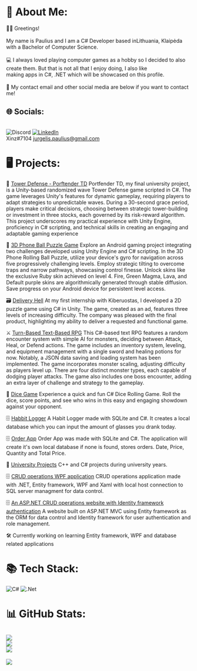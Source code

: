 # 💫 About Me:
👋🏻 Greetings!<br><br>My name is Paulius and I am a C# Developer based inLithuania, Klaipėda with a Bachelor of Computer Science.<br><br>💻 I always loved playing computer games as a hobby so I decided to also create them. But that is not all that I enjoy doing, I also like<br>making apps in C#, .NET which will be showcased on this profile.<br><br>💬 My contact email and other social media are below if you want to contact me! 


## 🌐 Socials:
<br>![Discord](https://img.shields.io/badge/Discord-%237289DA.svg?logo=discord&logoColor=white) [![LinkedIn](https://img.shields.io/badge/LinkedIn-%230077B5.svg?logo=linkedin&logoColor=white)](https://linkedin.com/in/paulius-jurgelis-5a1b3421a/) <br>
Xinz#7104
jurgelis.paulius@gmail.com
 
# 🖥️ Projects:

🏰 <a href="https://github.com/PaulJur/Tower-Defense" rel="nofollow">Tower Defense - Porftender TD</a>
Portfender TD, my final university project, is a Unity-based randomized wave Tower Defense game scripted in C#. The game leverages Unity's features for dynamic gameplay, requiring players to adapt strategies to unpredictable waves. During a 30-second grace period, players make critical decisions, choosing between strategic tower-building or investment in three stocks, each governed by its risk-reward algorithm. This project underscores my practical experience with Unity Engine, proficiency in C# scripting, and technical skills in creating an engaging and adaptable gaming experience

📱 <a href="https://github.com/PaulJur/3D-Phone-Rolling-Ball-Puzzle" rel="nofollow">3D Phone Ball Puzzle Game</a>
Explore an Android gaming project integrating two challenges developed using Unity Engine and C# scripting. In the 3D Phone Rolling Ball Puzzle, utilize your device's gyro for navigation across five progressively challenging levels. Employ strategic tilting to overcome traps and narrow pathways, showcasing control finesse. Unlock skins like the exclusive Ruby skin achieved on level 4. Fire, Green Magma, Lava, and Default purple skins are algorithmically generated through stable diffusion. Save progress on your Android device for persistent level access. 

🗃️ <a href="https://github.com/PaulJur/Delivery-Hell" rel="nofollow">Delivery Hell</a>
At my first internship with Kiberuostas, I developed a 2D puzzle game using C# in Unity. The game, created as an ad, features three levels of increasing difficulty. The company was pleased with the final product, highlighting my ability to deliver a requested and functional game.

⚔️ <a href="https://github.com/PaulJur/TurnBasedGame" rel="nofollow">Turn-Based Text-Based RPG</a>
This C#-based text RPG features a random encounter system with simple AI for monsters, deciding between Attack, Heal, or Defend actions. The game includes an inventory system, leveling, and equipment management with a single sword and healing potions for now. Notably, a JSON data saving and loading system has been implemented. The game incorporates monster scaling, adjusting difficulty as players level up. There are four distinct monster types, each capable of dodging player attacks. The game also includes one boss encounter, adding an extra layer of challenge and strategy to the gameplay.

🎲 <a href="https://github.com/PaulJur/Dice-Game" rel="nofollow"> Dice Game</a>
Experience a quick and fun C# Dice Rolling Game. Roll the dice, score points, and see who wins in this easy and engaging showdown against your opponent.

🗄️ <a href="https://github.com/PaulJur/Habbit-Logger" rel="nofollow">Habbit Logger</a>
A Habit Logger made with SQLite and C#. It creates a local database which you can input the amount of glasses you drank today.

🗄️ <a href="https://github.com/PaulJur/Order-App" rel="nofollow">Order App</a>
Order App was made with SQLite and C#. The application will create it's own local database if none is found, stores orders. Date, Price, Quantity and Total Price.

🏫 <a href="https://github.com/PaulJur/University-Work" rel="nofollow">University Projects</a>
C++ and C# projects during university years.

🗄️ <a href="https://github.com/PaulJur/CrudWPF" rel="nofollow"> CRUD operations WPF application</a>
CRUD operations application made with .NET, Entity framework, WPF and Xaml with local host connection to SQL server managment for data control.

🗄️ <a href="https://github.com/PaulJur/LoginASPMVC_Database" rel="nofollow"> An ASP.NET CRUD operations website with Identity framework authentication</a>
A website built on ASP.NET MVC using Entity framework as the ORM for data control and Identity framework for user authentication and role management.

🛠️ Currently working on learning Entity framework, WPF and database related applications

# 📚 Tech Stack:
![C#](https://img.shields.io/badge/c%23-%23239120.svg?style=for-the-badge&logo=c-sharp&logoColor=white) ![.Net](https://img.shields.io/badge/.NET-5C2D91?style=for-the-badge&logo=.net&logoColor=white)  
# 📊 GitHub Stats:
![](https://github-readme-stats.vercel.app/api?username=PaulJur&theme=nord&hide_border=true&include_all_commits=false&count_private=false)<br/>
![](https://github-readme-streak-stats.herokuapp.com/?user=PaulJur&theme=nord&hide_border=true)<br/>
![](https://github-readme-stats.vercel.app/api/top-langs/?username=PaulJur&theme=nord&hide_border=true&include_all_commits=false&count_private=false&layout=compact)
---
[![](https://visitcount.itsvg.in/api?id=PaulJur&icon=2&color=4)](https://visitcount.itsvg.in)

